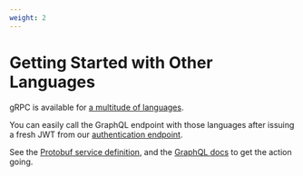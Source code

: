 ```yaml
---
weight: 2
---
```


# Getting Started with Other Languages

gRPC is available for [a multitude of languages](https://grpc.io/docs/quickstart/).

You can easily call the GraphQL endpoint with those languages after issuing a fresh JWT from our [authentication endpoint](#authentication).

See the [Protobuf service definition](https://github.com/dfuse-io/graphql-over-grpc/blob/master/graphql/graphql.proto), and the [GraphQL docs](#graphql) to get the action going.